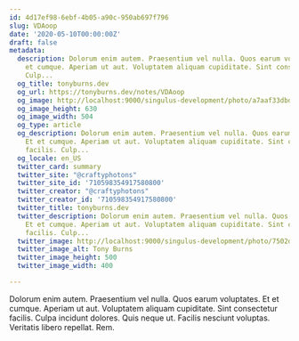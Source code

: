 ```yaml
---
id: 4d17ef98-6ebf-4b05-a90c-950ab697f796
slug: VDAoop
date: '2020-05-10T00:00:00Z'
draft: false
metadata:
  description: Dolorum enim autem. Praesentium vel nulla. Quos earum voluptates. Et
    et cumque. Aperiam ut aut. Voluptatem aliquam cupiditate. Sint consectetur facilis.
    Culp...
  og_title: tonyburns.dev
  og_url: https://tonyburns.dev/notes/VDAoop
  og_image: http://localhost:9000/singulus-development/photo/a7aaf33dbd0b584a47dea1fc1b3a9bbf.jpeg
  og_image_height: 630
  og_image_width: 504
  og_type: article
  og_description: Dolorum enim autem. Praesentium vel nulla. Quos earum voluptates.
    Et et cumque. Aperiam ut aut. Voluptatem aliquam cupiditate. Sint consectetur
    facilis. Culp...
  og_locale: en_US
  twitter_card: summary
  twitter_site: "@craftyphotons"
  twitter_site_id: '710598354917580800'
  twitter_creator: "@craftyphotons"
  twitter_creator_id: '710598354917580800'
  twitter_title: tonyburns.dev
  twitter_description: Dolorum enim autem. Praesentium vel nulla. Quos earum voluptates.
    Et et cumque. Aperiam ut aut. Voluptatem aliquam cupiditate. Sint consectetur
    facilis. Culp...
  twitter_image: http://localhost:9000/singulus-development/photo/7502d1526646abf03deb056888635686.jpeg
  twitter_image_alt: Tony Burns
  twitter_image_height: 500
  twitter_image_width: 400

---
```


Dolorum enim autem. Praesentium vel nulla. Quos earum voluptates. Et et cumque. Aperiam ut aut. Voluptatem aliquam cupiditate. Sint consectetur facilis. Culpa incidunt dolores. Quis neque ut. Facilis nesciunt voluptas. Veritatis libero repellat. Rem.
